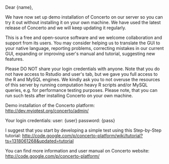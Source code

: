 Dear {name},

We have now set up demo installation of Concerto on our server so you can try it out without installing it on your own machine. We have used the latest release of Concerto and we will keep updating it regularly.

This is a free and open-source software and we welcome collaboration and support from its users. You may consider helping us to translate the GUI to your native language, reporting problems, correcting  mistakes in our current GUI, expanding or improving user's manual and tutorial, suggesting new features.

Please DO NOT share your login credentials with anyone. Note that you do not have access to Rstudio and user's tab, but we gave you full access to the R and MySQL engines. We kindly ask you to not overuse the resources of this server by running computation heavy R scripts and/or MySQL queries, e.g. for performance testing purposes. Please note, that you can run such tests after installing Concerto on your own machine.

Demo installation of the Concerto platform:
http://dev.myiqtest.org/concerto/admin/

Your login credentials:
user: {user}
password: {pass}

I suggest that you start by developing a simple test using this Step-by-Step tutorial:
http://code.google.com/p/concerto-platform/wiki/tutorial?ts=1318061268&updated=tutorial

You can find more information and user manual on Concerto website:
http://code.google.com/p/concerto-platform/